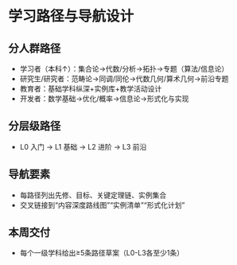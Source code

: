 # 学习路径与导航设计

## 分人群路径

- 学习者（本科↑）：集合论→代数/分析→拓扑→专题（算法/信息论）
- 研究生/研究者：范畴论→同调/同伦→代数几何/算术几何→前沿专题
- 教育者：基础学科纵深+实例库+教学活动设计
- 开发者：数学基础→优化/概率→信息论→形式化与实现

## 分层级路径

- L0 入门 → L1 基础 → L2 进阶 → L3 前沿

## 导航要素

- 每路径列出先修、目标、关键定理链、实例集合
- 交叉链接到“内容深度路线图”“实例清单”“形式化计划”

## 本周交付

- 每个一级学科给出≥5条路径草案（L0-L3各至少1条）
